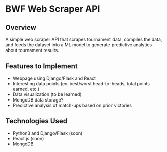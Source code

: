 # BWF Web Scraper API

## Overview
A simple web scraper API that scrapes tournament data, compiles the data, and feeds the dataset into a ML model to generate predictive analytics about tournament results.

## Features to Implement
* Webpage using Django/Flask and React
* Interesting data points (ex. best/worst head-to-heads, total points earned, etc.)
* Data visualization (to be learned)
* MongoDB data storage?
* Predictive analysis of match-ups based on prior victories

## Technologies Used
* Python3 and Django/Flask (soon)
* React.js (soon)
* MongoDB